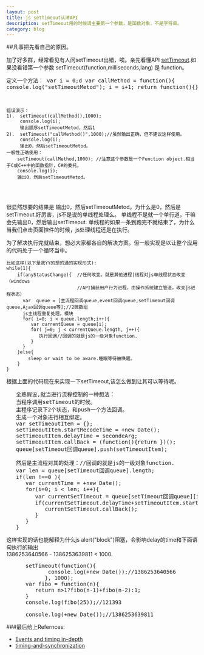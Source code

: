 ```yaml
---
layout: post
title: js setTimeout认清API
description: setTimeout用的时候请主要第一个参数，是函数对象，不是字符串。
category: blog
---
```


##凡事把先看自己的原因。

加了好多群，经常看见有人问setTimeout出错，唉。亲先看懂API [setTimeout][1].如果没看错第一个参数
setTimeout(function,milliseconds,lang) 是 function。
    <pre>
    定义一个方法：
    var i = 0;d
    var callMethod = function(){
    	console.log("setTimeoutMetod");
    	i = i+1;
    	return function(){};
    }
    
    错误演示：
    1).  setTimeout(callMethod(),1000);
         console.log(i);
         输出顺序setTimeoutMetod，然后1
    2).  setTimeout("callMethod()",1000);//虽然输出正确，但不建议这样使用。
         console.log(i);
         输出0，然后setTimeoutMetod。
    一般性正确使用：
        setTimeout(callMethod,1000); //注意这个参数是一个Function object.相当于C或C++中的函数指针，C#的委托。
        console.log(i);
        输出0，然后setTimeoutMetod。
  </pre>
很显然想要的结果是 输出0，然后setTimeoutMetod。为什么是0，然后是setTimeout.好厉害，js不是说的单线程处理么。
单线程不是就一个单行道，干嘛会先输出0，然后输出setTimeout.
单线程的如果一条到跑完不就结束了，为什么当我们点击页面控件的时候，js处理线程还是在执行。

为了解决执行完就结束，想必大家都各自的解决方案。但一般实现是以让整个应用的代码处于一个循环当中。

    比如这样(以下是我YY的想的通的实现形式): 
    while(1){
        if(anyStatusChange){  //任何改变。就是其他进程|线程对js单线程状态改变 （windows 
                              //API捕获用户行为进程，由操作系统建立管道，改变js进程状态）
          var  queue = [主流程回调queue,event回调queue,setTimeout回调queue,Ajax回调queue等];//2微数组
          js主线程重复处理。模块
          for( i=0; i < queue.length;i++){
             var currentQueue = queue[i];
             for( j=0; j < currentQueue.length, j++){
                执行回调//回调的就是js的一级对象function.
             }
          }
        }else{
            sleep or wait to be aware.睡眠等待被唤醒。
        } 
    }

根据上面的代码现在来实现一下setTimeout,该怎么做到让其可以等待呢。
<pre>
   全熟假设,就当进行流程控制的一种想法：
   当程序调用setTimeout的时候。
   主程序记录下2个状态，和push一个方法回调。
   生成一个对象进行相互绑定。
   var setTimeoutItem = {};
   setTimeoutItem.startRecodeTime = +new Date();
   setTimeoutItem.delayTime = secondeArg;
   setTimeoutItem.callBack = (function(){return })();
   queue[setTimeout回调queue].push(setTimeoutItem);

   然后是主流程对其的处理：//回调的就是js的一级对象function.
   var len = queue[setTimeout回调queue].length;
   if(len !==0 ){
      var currentTime = +new Date();
      for(i=0; i < len; i++){
         var currentSetTimeout = queue[setTimeout回调queue][i];
         if(currentSetTimeout.delayTime+setTimeoutItem.startRecodeTime < currentTime){
            currentSetTimeout.callBack();
         }
      }
   }
</pre>
这样实现的话也能解释为什么js alert("block")阻塞，会影响delay的time和下面语句执行的输出<br/>
   1386253640566 - 1386253639811 < 1000.
<pre>
      setTimeout(function(){
             console.log(+new Date());//1386253640566
            }, 1000);
      var fibo = function(n){
         return n>1?fibo(n-1)+fibo(n-2):1; 
      }
      console.log(fibo(25));//121393

      console.log(+new Date());//1386253639811
</pre>


###最后给上Refernces:
- [Events and timing in-depth][TIMING]
- [timing-and-synchronization][SYNC]

[TIMING]: http://javascript.info/tutorial/events-and-timing-depth
[SYNC]: http://dev.opera.com/articles/view/timing-and-synchronization-in-javascript/
[1]: http://www.w3schools.com/jsref/met_win_settimeout.asp
